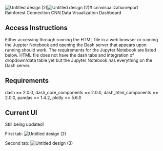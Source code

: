 ![Untitled design (2)](https://github.com/LittleBudgie/cnnvisualizationreport/assets/69771816/a2547126-da72-4ddf-a4ce-d1303d1286e3)![Untitled design (2)](https://github.com/LittleBudgie/cnnvisualizationreport/assets/69771816/4c0bca70-a4fa-497b-9734-56fe4fde5b1c)# cnnvisualizationreport
Rainforest Connection CNN Data Visualization Dashboard

## Access Instructions
Either accessing through running the HTML file in a web browser or running the Juypter Notebook and opening the Dash server that appears upon running should work. The requirements for the Jupyter Notebook are listed below. HTML file does not have the dash tabs and integration of dropdown/data table yet but the Jupyter Notebook has everything on the Dash server.

## Requirements
dash == 2.0.0,
dash_core_components == 2.0.0,
dash_html_components == 2.0.0,
pandas == 1.4.2,
plotly == 5.6.0

## Current UI 
Still being updated!

First tab:
![Untitled design (2)](https://github.com/LittleBudgie/cnnvisualizationreport/assets/69771816/16c5ee37-3f5b-4261-b92c-b0dd8148f004)


Second tab:
![Untitled design (3)](https://github.com/LittleBudgie/cnnvisualizationreport/assets/69771816/de9cbd50-0400-4472-992d-dfc657d1ec5e)









